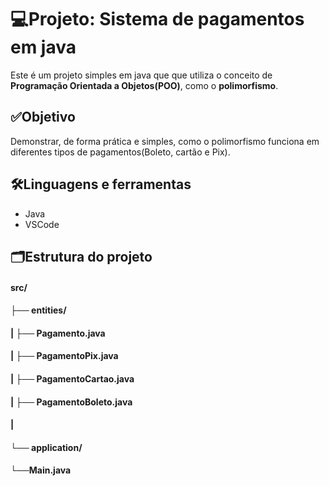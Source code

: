 # 💻Projeto: Sistema de pagamentos em java
Este é um projeto simples em java que que utiliza o conceito de **Programação Orientada a Objetos(POO)**, como o **polimorfismo**.

## ✅Objetivo
Demonstrar, de forma prática e simples, como o polimorfismo funciona em diferentes tipos de pagamentos(Boleto, cartão e Pix).

## 🛠️Linguagens e ferramentas
- Java
- VSCode
  
## 🗂️Estrutura do projeto

#### src/
#### ├── entities/
#### |     ├── Pagamento.java            
#### |    ├── PagamentoPix.java         
#### |    ├── PagamentoCartao.java     
#### |    ├── PagamentoBoleto.java      
#### |
#### └── application/
#### └──Main.java      

